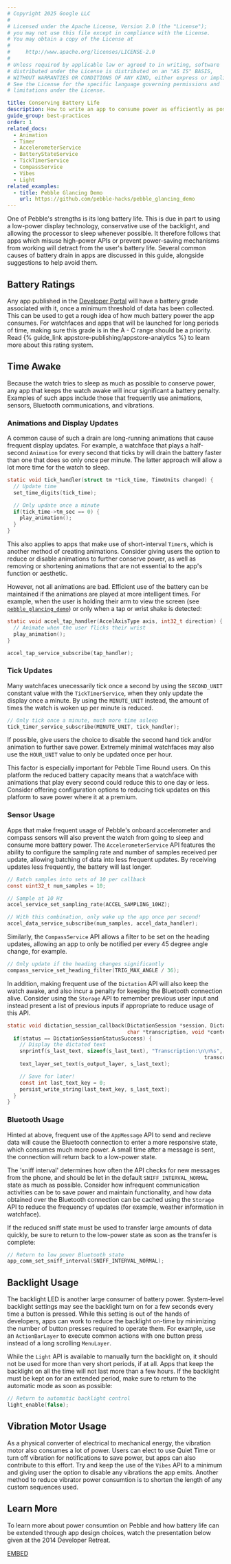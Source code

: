 ```yaml
---
# Copyright 2025 Google LLC
#
# Licensed under the Apache License, Version 2.0 (the "License");
# you may not use this file except in compliance with the License.
# You may obtain a copy of the License at
#
#     http://www.apache.org/licenses/LICENSE-2.0
#
# Unless required by applicable law or agreed to in writing, software
# distributed under the License is distributed on an "AS IS" BASIS,
# WITHOUT WARRANTIES OR CONDITIONS OF ANY KIND, either express or implied.
# See the License for the specific language governing permissions and
# limitations under the License.

title: Conserving Battery Life
description: How to write an app to consume power as efficiently as possible.
guide_group: best-practices
order: 1
related_docs:
  - Animation
  - Timer
  - AccelerometerService
  - BatteryStateService
  - TickTimerService
  - CompassService
  - Vibes
  - Light
related_examples:
  - title: Pebble Glancing Demo
    url: https://github.com/pebble-hacks/pebble_glancing_demo
---
```


One of Pebble's strengths is its long battery life. This is due in part to using
a low-power display technology, conservative use of the backlight, and allowing
the processor to sleep whenever possible. It therefore follows that apps which
misuse high-power APIs or prevent power-saving mechanisms from working will
detract from the user's battery life. Several common causes of battery drain in
apps are discussed in this guide, alongside suggestions to help avoid them.


## Battery Ratings

Any app published in the [Developer Portal](https://dev-portal.getpebble.com)
will have a battery grade associated with it, once a minimum threshold of data
has been collected. This can be used to get a rough idea of how much battery
power the app consumes. For watchfaces and apps that will be launched for long
periods of time, making sure this grade is in the A - C range should be a
priority. Read {% guide_link appstore-publishing/appstore-analytics %} to learn
more about this rating system.


## Time Awake

Because the watch tries to sleep as much as possible to conserve power, any app
that keeps the watch awake will incur significant a battery penalty. Examples of
such apps include those that frequently use animations, sensors, Bluetooth
communications, and vibrations.


### Animations and Display Updates

A common cause of such a drain are long-running animations that cause frequent
display updates. For example, a watchface that plays a half-second ``Animation``
for every second that ticks by will drain the battery faster than one that does
so only once per minute. The latter approach will allow a lot more time for the
watch to sleep. 

```c
static void tick_handler(struct tm *tick_time, TimeUnits changed) {
  // Update time
  set_time_digits(tick_time);

  // Only update once a minute
  if(tick_time->tm_sec == 0) {
    play_animation();
  }
}
```

This also applies to apps that make use of short-interval ``Timer``s, which is
another method of creating animations. Consider giving users the option to
reduce or disable animations to further conserve power, as well as removing or
shortening animations that are not essential to the app's function or aesthetic.

However, not all animations are bad. Efficient use of the battery can be
maintained if the animations are played at more intelligent times. For example,
when the user is holding their arm to view the screen (see
[`pebble_glancing_demo`](https://github.com/pebble-hacks/pebble_glancing_demo))
or only when a tap or wrist shake is detected:

```c
static void accel_tap_handler(AccelAxisType axis, int32_t direction) {
  // Animate when the user flicks their wrist
  play_animation();
}
```

```c
accel_tap_service_subscribe(tap_handler);
```


### Tick Updates

Many watchfaces unecessarily tick once a second by using the ``SECOND_UNIT``
constant value with the ``TickTimerService``, when they only update the display
once a minute. By using the ``MINUTE_UNIT`` instead, the amount of times the
watch is woken up per minute is reduced. 

```c
// Only tick once a minute, much more time asleep
tick_timer_service_subscribe(MINUTE_UNIT, tick_handler);
```

If possible, give users the choice to disable the second hand tick and/or
animation to further save power. Extremely minimal watchfaces may also use the
``HOUR_UNIT`` value to only be updated once per hour.

This factor is especially important for Pebble Time Round users. On this
platform the reduced battery capacity means that a watchface with animations
that play every second could reduce this to one day or less. Consider offering
configuration options to reducing tick updates on this platform to save power
where it at a premium.


### Sensor Usage

Apps that make frequent usage of Pebble's onboard accelerometer and compass
sensors will also prevent the watch from going to sleep and consume more battery
power. The ``AccelerometerService`` API features the ability to configure the
sampling rate and number of samples received per update, allowing batching of
data into less frequent updates. By receiving updates less frequently, the
battery will last longer. 

```c
// Batch samples into sets of 10 per callback
const uint32_t num_samples = 10;

// Sample at 10 Hz
accel_service_set_sampling_rate(ACCEL_SAMPLING_10HZ);

// With this combination, only wake up the app once per second!
accel_data_service_subscribe(num_samples, accel_data_handler);
```

Similarly, the ``CompassService`` API allows a filter to be set on the heading
updates, allowing an app to only be notified per every 45 degree angle change,
for example.

```c
// Only update if the heading changes significantly
compass_service_set_heading_filter(TRIG_MAX_ANGLE / 36);
```

In addition, making frequent use of the ``Dictation`` API will also keep the
watch awake, and also incur a penalty for keeping the Bluetooth connection
alive. Consider using the ``Storage`` API to remember previous user input and
instead present a list of previous inputs if appropriate to reduce usage of this
API.

```c
static void dictation_session_callback(DictationSession *session, DictationSessionStatus status, 
                                       char *transcription, void *context) {
  if(status == DictationSessionStatusSuccess) {
    // Display the dictated text
    snprintf(s_last_text, sizeof(s_last_text), "Transcription:\n\n%s", 
                                                                transcription);
    text_layer_set_text(s_output_layer, s_last_text);

    // Save for later!
    const int last_text_key = 0;
    persist_write_string(last_text_key, s_last_text);
  }
}
```


### Bluetooth Usage

Hinted at above, frequent use of the ``AppMessage`` API to send and recieve data
will cause the Bluetooth connection to enter a more responsive state, which
consumes much more power. A small time after a message is sent, the connection
will return back to a low-power state. 

The 'sniff interval' determines how often the API checks for new messages from
the phone, and should be let in the default ``SNIFF_INTERVAL_NORMAL`` state as
much as possible. Consider how infrequent communication activities can be to
save power and maintain functionality, and how data obtained over the Bluetooth
connection can be cached using the ``Storage`` API to reduce the frequency of
updates (for example, weather information in watchface).

If the reduced sniff state must be used to transfer large amounts of data
quickly, be sure to return to the low-power state as soon as the transfer is
complete:

```c
// Return to low power Bluetooth state
app_comm_set_sniff_interval(SNIFF_INTERVAL_NORMAL);
```


## Backlight Usage

The backlight LED is another large consumer of battery power. System-level
backlight settings may see the backlight turn on for a few seconds every time a
button is pressed. While this setting is out of the hands of developers, apps
can work to reduce the backlight on-time by minimizing the number of button
presses required to operate them. For example, use an ``ActionBarLayer`` to
execute common actions with one button press instead of a long scrolling
``MenuLayer``.

While the ``Light`` API is available to manually turn the backlight on, it
should not be used for more than very short periods, if at all. Apps that keep
the backlight on all the time will not last more than a few hours. If the
backlight must be kept on for an extended period, make sure to return to the
automatic mode as soon as possible:

```c
// Return to automatic backlight control
light_enable(false);
```


## Vibration Motor Usage

As a physical converter of electrical to mechanical energy, the vibration motor
also consumes a lot of power. Users can elect to use Quiet Time or turn off
vibration for notifications to save power, but apps can also contribute to this
effort. Try and keep the use of the ``Vibes`` API to a minimum and giving user
the option to disable any vibrations the app emits. Another method to reduce
vibrator power consumtion is to shorten the length of any custom sequences used.


## Learn More

To learn more about power consumtion on Pebble and how battery life can be
extended through app design choices, watch the presentation below given at the
2014 Developer Retreat.

[EMBED](//www.youtube.com/watch?v=TS0FPfgxAso)
